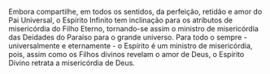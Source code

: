 ﻿Embora compartilhe, em todos os sentidos, da perfeição, retidão e amor do Pai Universal, o Espírito Infinito tem inclinação para os atributos de misericórdia do Filho Eterno, tornando-se assim o ministro de misericórdia das Deidades do Paraíso para o grande universo. Para todo o sempre - universalmente e eternamente - o Espírito é um ministro de misericórdia, pois, assim como os Filhos divinos revelam o amor de Deus, o Espírito Divino retrata a misericórdia de Deus.